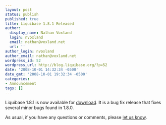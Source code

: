 ```yaml
---
layout: post
status: publish
published: true
title: Liquibase 1.8.1 Released
author:
  display_name: Nathan Voxland
  login: nvoxland
  email: nathan@voxland.net
  url: ''
author_login: nvoxland
author_email: nathan@voxland.net
wordpress_id: 52
wordpress_url: http://blog.liquibase.org/?p=52
date: '2008-10-01 14:32:34 -0500'
date_gmt: '2008-10-01 19:32:34 -0500'
categories:
- Announcement
tags: []
---
```



Liquibase 1.8.1 is now available for <a href="http://www.liquibase.org/download">download</a>. It is a bug fix release that fixes several minor bugs found in 1.8.0.


As usual, if you have any questions or comments, please <a href="http://www.liquibase.org/community">let us know</a>.
